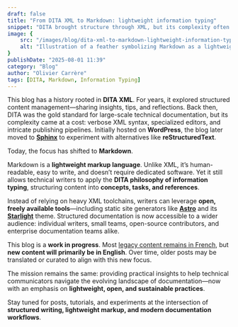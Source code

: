 ```yaml
---
draft: false
title: "From DITA XML to Markdown: lightweight information typing"
snippet: "DITA brought structure through XML, but its complexity often felt heavy. Markdown offers a lightweight alternative where technical writers can still apply DITA’s information typing principles—using open, freely available tools and without the XML overhead."
image: {
    src: "/images/blog/dita-xml-to-markdown-lightweight-information-typing.webp",
    alt: "Illustration of a feather symbolizing Markdown as a lightweight alternative to DITA XML"
}
publishDate: "2025-08-01 11:39"
category: "Blog"
author: "Olivier Carrère"
tags: [DITA, Markdown, Information Typing]
---
```


This blog has a history rooted in **DITA XML**. For years, it explored structured content management—sharing insights, tips, and reflections. Back then, DITA was the gold standard for large-scale technical documentation, but its complexity came at a cost: verbose XML syntax, specialized editors, and intricate publishing pipelines. Initially hosted on **WordPress**, the blog later moved to [**Sphinx**](https://www.sphinx-doc.org/) to experiment with alternatives like **reStructuredText**.

Today, the focus has shifted to **Markdown**.

Markdown is a **lightweight markup language**. Unlike XML, it’s human-readable, easy to write, and doesn’t require dedicated software. Yet it still allows technical writers to apply the **DITA philosophy of information typing**, structuring content into **concepts, tasks, and references**.

Instead of relying on heavy XML toolchains, writers can leverage **open, freely available tools**—including static site generators like [**Astro**](https://astro.build/) and its [**Starlight**](https://starlight.astro.build/) theme. Structured documentation is now accessible to a wider audience: individual writers, small teams, open-source contributors, and enterprise documentation teams alike.

This blog is a **work in progress**. Most [legacy content remains in French](https://docs.redaction-technique.org/), but **new content will primarily be in English**. Over time, older posts may be translated or curated to align with this new focus.

The mission remains the same: providing practical insights to help technical communicators navigate the evolving landscape of documentation—now with an emphasis on **lightweight, open, and sustainable practices**.

Stay tuned for posts, tutorials, and experiments at the intersection of **structured writing, lightweight markup, and modern documentation workflows**.
